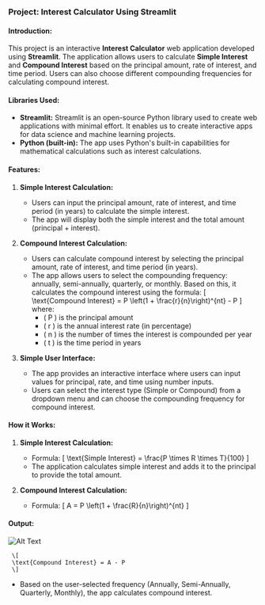 ### Project: Interest Calculator Using Streamlit

#### **Introduction:**
This project is an interactive **Interest Calculator** web application developed using **Streamlit**. The application allows users to calculate **Simple Interest** and **Compound Interest** based on the principal amount, rate of interest, and time period. Users can also choose different compounding frequencies for calculating compound interest.

#### **Libraries Used:**
- **Streamlit:** Streamlit is an open-source Python library used to create web applications with minimal effort. It enables us to create interactive apps for data science and machine learning projects.
- **Python (built-in):** The app uses Python's built-in capabilities for mathematical calculations such as interest calculations.

#### **Features:**
1. **Simple Interest Calculation:**
   - Users can input the principal amount, rate of interest, and time period (in years) to calculate the simple interest.
   - The app will display both the simple interest and the total amount (principal + interest).

2. **Compound Interest Calculation:**
   - Users can calculate compound interest by selecting the principal amount, rate of interest, and time period (in years).
   - The app allows users to select the compounding frequency: annually, semi-annually, quarterly, or monthly. Based on this, it calculates the compound interest using the formula:
     \[
     \text{Compound Interest} = P \left(1 + \frac{r}{n}\right)^{nt} - P
     \]
     where:
     - \( P \) is the principal amount
     - \( r \) is the annual interest rate (in percentage)
     - \( n \) is the number of times the interest is compounded per year
     - \( t \) is the time period in years

3. **Simple User Interface:**
   - The app provides an interactive interface where users can input values for principal, rate, and time using number inputs.
   - Users can select the interest type (Simple or Compound) from a dropdown menu and can choose the compounding frequency for compound interest.

#### **How it Works:**
1. **Simple Interest Calculation:**
   - Formula: 
     \[
     \text{Simple Interest} = \frac{P \times R \times T}{100}
     \]
   - The application calculates simple interest and adds it to the principal to provide the total amount.

2. **Compound Interest Calculation:**
   - Formula: 
     \[
     A = P \left(1 + \frac{R}{n}\right)^{nt}
     \]

#### **Output:**

![Alt Text](https://postimg.cc/G9mfSMBk)

     \[
     \text{Compound Interest} = A - P
     \]
   - Based on the user-selected frequency (Annually, Semi-Annually, Quarterly, Monthly), the app calculates compound interest.
